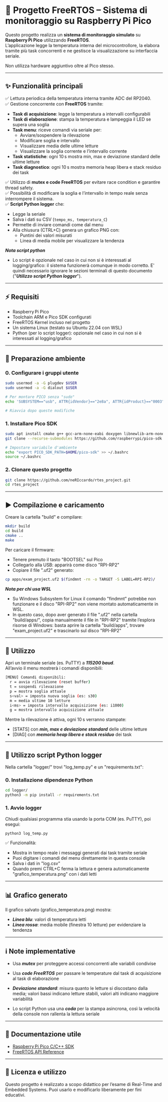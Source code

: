 # 📌 Progetto FreeRTOS – Sistema di monitoraggio su Raspberry Pi Pico

Questo progetto realizza un **sistema di monitoraggio simulato** su **Raspberry Pi Pico** utilizzando **FreeRTOS**.  
L’applicazione legge la temperatura interna del microcontrollore, la elabora tramite più task concorrenti e ne gestisce la visualizzazione su interfaccia seriale.  

Non utilizza hardware aggiuntivo oltre al Pico stesso.

---

## ✨ Funzionalità principali

✅ Lettura periodica della temperatura interna tramite ADC del RP2040.  
✅ Gestione concorrente con **FreeRTOS** tramite:
- **Task di acquisizione**: legge la temperatura a intervalli configurabili
- **Task di elaborazione**: stampa la temperatura e lampeggia il LED se supera una soglia
- **Task menu**: riceve comandi via seriale per:
  - Avviare/sospendere la rilevazione
  - Modificare soglia e intervallo
  - Visualizzare media delle ultime letture
  - Visualizzare la soglia corrente e l’intervallo corrente
- **Task statistiche**: ogni 10 s mostra min, max e deviazione standard delle ultime letture
- **Task diagnostico**: ogni 10 s mostra memoria heap libera e stack residuo dei task

✅ Utilizzo di **mutex e code FreeRTOS** per evitare race condition e garantire thread safety.  
✅ Possibilità di modificare la soglia e l’intervallo in tempo reale senza interrompere il sistema.<br>
✅ **Script Python logger** che:
- Legge la seriale
- Salva i dati su CSV (`tempo_ms, temperatura_C`)
- Permette di inviare comandi come dal menu
- Alla chiusura (CTRL+C) genera un grafico PNG con:
  - Puntini dei valori misurati
  - Linea di media mobile per visualizzare la tendenza

***Nota script python***
- Lo script è opzionale nel caso in cui non si è interessati al logging/grafico: il sistema funzionerà comunque in modo corretto. E' quindi necessario ignorare le sezioni terminali di questo documento ("***Utilizzo script Python logger***"). 
---

## ⚡ Requisiti

- Raspberry Pi Pico
- Toolchain ARM e Pico SDK configurati
- FreeRTOS Kernel incluso nel progetto
- Un sistema Linux (testato su Ubuntu 22.04 con WSL)
- Python (per lo script logger): opzionale nel caso in cui non si è interessati al logging/grafico

---

## 🔧 Preparazione ambiente

### 0. Configurare i gruppi utente
```bash
sudo usermod -a -G plugdev $USER
sudo usermod -a -G dialout $USER

# Per montare PICO senza "sudo"
echo 'SUBSYSTEM=="usb", ATTR{idVendor}=="2e8a", ATTR{idProduct}=="0003", MODE="0660", GROUP="plugdev"' | sudo tee /etc/udev/rules.d/99-rpi-pico.rules > /dev/null

# Riavvia dopo queste modifiche
```
### 1. Installare Pico SDK
```bash
sudo apt install cmake g++ gcc-arm-none-eabi doxygen libnewlib-arm-none-eabi git python3
git clone --recurse-submodules https://github.com/raspberrypi/pico-sdk.git $HOME/pico-sdk

# Impostare variabile d'ambiente
echo "export PICO_SDK_PATH=$HOME/pico-sdk" >> ~/.bashrc
source ~/.bashrc
```
### 2. Clonare questo progetto
```bash
git clone https://github.com/neRIccardo/rtes_project.git
cd rtes_project
```
---
## ▶️ Compilazione e caricamento
Creare la cartella "build" e compilare:
```bash
mkdir build
cd build
cmake ..
make
```
Per caricare il firmware:
- Tenere premuto il tasto "BOOTSEL" sul Pico
- Collegarlo alla USB: apparirà come disco "RPI-RP2"
- Copiare il file ".uf2" generato:
```bash
cp apps/exam_project.uf2 $(findmnt -rn -o TARGET -S LABEL=RPI-RP2)/
```

***Nota per chi usa WSL***
- Su Windows Subsystem for Linux il comando "findmnt" potrebbe non funzionare e il disco "RPI-RP2" non viene montato automaticamente in WSL.
- In questo caso, dopo aver generato il file ".uf2" nella cartella "build/apps/", copia manualmente il file in "RPI-RP2" tramite l’esplora risorse di Windows: basta aprire la cartella "build/apps", trovare "exam_project.uf2" e trascinarlo sul disco "RPI-RP2"

---

## 📌 Utilizzo
Apri un terminale seriale (es. PuTTY) a ***115200 baud***. <br>
All’avvio il menu mostrerà i comandi disponibili:
```bash
[MENU] Comandi disponibili:
  r = avvia rilevazione (reset buffer)
  t = sospendi rilevazione
  p = mostra soglia attuale
  s<val> = imposta nuova soglia (es: s30)
  m = media ultime 10 letture
  i<ms> = imposta intervallo acquisizione (es: i1000)
  g = mostra intervallo acquisizione attuale
  ```
Mentre la rilevazione è attiva, ogni 10 s verranno stampate:
- [STATS] con ***min, max e deviazione standard*** delle ultime letture
- [DIAG] con ***memoria heap libera e stack residuo*** dei task
---
## 📄 Utilizzo script Python logger
Nella cartella "logger/" trovi "log_temp.py" e un "requirements.txt":
### 0. Installazione dipendenze Python
```bash
cd logger/
python3 -m pip install -r requirements.txt
```
### 1. Avvio logger
Chiudi qualsiasi programma stia usando la porta COM (es. PuTTY), poi esegui:
```bash
python3 log_temp.py
```
✅ Funzionalità:
- Mostra in tempo reale i messaggi generati dai task tramite seriale
- Puoi digitare i comandi del menu direttamente in questa console
- Salva i dati in "log.csv"
- Quando premi CTRL+C ferma la lettura e genera automaticamente "grafico_temperatura.png" con i dati letti
---
## 📊 Grafico generato
Il grafico salvato (grafico_temperatura.png) mostra:
- ***Linea blu***: valori di temperatura letti
- ***Linea rossa***: media mobile (finestra 10 letture) per evidenziare la tendenza
---
## ℹ️ Note implementative
- Usa ***mutex*** per proteggere accessi concorrenti alle variabili condivise

- Usa ***code FreeRTOS*** per passare le temperature dal task di acquisizione al task di elaborazione

- ***Deviazione standard***: misura quanto le letture si discostano dalla media; valori bassi indicano letture stabili, valori alti indicano maggiore variabilità
- Lo script Python usa una ***coda*** per la stampa asincrona, così la velocità della console non rallenta la lettura seriale
---
## 📖 Documentazione utile
- [Raspberry Pi Pico C/C++ SDK](https://datasheets.raspberrypi.org/pico/raspberry-pi-pico-c-sdk.pdf)
- [FreeRTOS API Reference](https://www.freertos.org/a00106.html)
---
## 📝 Licenza e utilizzo
Questo progetto è realizzato a scopo didattico per l’esame di Real-Time and Embedded Systems.
Puoi usarlo e modificarlo liberamente per fini educativi.